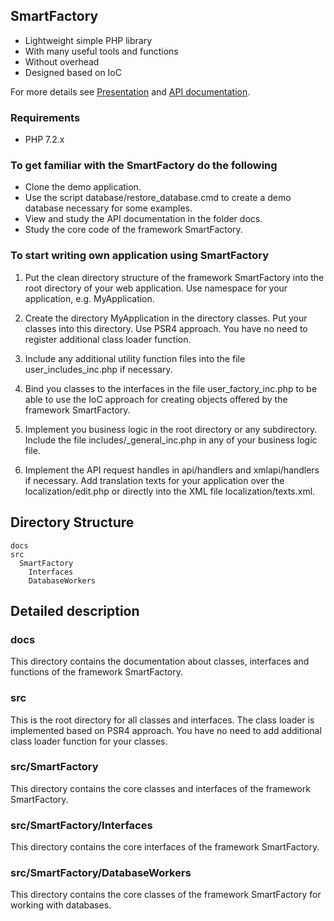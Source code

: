 ## SmartFactory

- Lightweight simple PHP library
- With many useful tools and functions
- Without overhead
- Designed based on IoC 

For more details see [Presentation](https://docs.google.com/presentation/d/1CcVX_bQQirFG0fq0CSQ2O7YTONQywyDtVJkai1GQhOM) and
[API documentation](http://php-smart-factory.org/apidoc/).

### Requirements

- PHP 7.2.x

### To get familiar with the SmartFactory do the following

- Clone the demo application.
- Use the script database/restore_database.cmd to create a demo database necessary for some examples.
- View and study the API documentation in the folder docs.
- Study the core code of the framework SmartFactory.

### To start writing own application using SmartFactory

1. Put the clean directory structure of the framework SmartFactory into the root directory of your web application.
Use namespace for your application, e.g. MyApplication.

2. Create the directory MyApplication in the directory classes. Put your classes into this directory. Use PSR4 approach. You have no need to register additional class loader function.

3. Include any additional utility function files into the file user_includes_inc.php if necessary. 

4. Bind you classes to the interfaces in the file user_factory_inc.php to be able to use the IoC approach for creating objects offered by the framework SmartFactory.

5. Implement you business logic in the root directory or any subdirectory. Include the file includes/_general_inc.php in any of your business logic file.

7. Implement the API request handles in api/handlers and xmlapi/handlers if necessary.
Add translation texts for your application over the localization/edit.php or directly into the XML file localization/texts.xml.

## Directory Structure 

```
docs
src
  SmartFactory
    Interfaces
    DatabaseWorkers
```

## Detailed description

### docs
This directory contains the documentation about classes, interfaces and functions of the framework SmartFactory.

### src
This is the root directory for all classes and interfaces. The class loader is implemented based on PSR4 approach. You have no need to add additional class loader function for your classes.

### src/SmartFactory
This directory contains the core classes and interfaces of the framework SmartFactory.

### src/SmartFactory/Interfaces
This directory contains the core interfaces of the framework SmartFactory.

### src/SmartFactory/DatabaseWorkers
This directory contains the core classes of the framework SmartFactory for working with databases.
